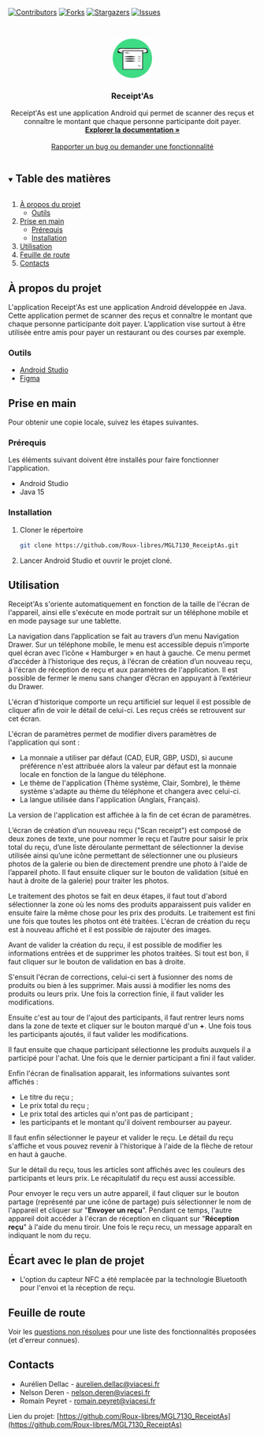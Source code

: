 [![Contributors][contributors-shield]][contributors-url]
[![Forks][forks-shield]][forks-url]
[![Stargazers][stars-shield]][stars-url]
[![Issues][issues-shield]][issues-url]



<br />
<p align="center">
  <a href="https://github.com/Roux-libres/MGL7130_ReceiptAs">
    <img src="images/receiptas_icon.png" alt="Logo" width="80" height="80">
  </a>

  <h3 align="center">Receipt'As</h3>

  <p align="center">
    Receipt'As est une application Android qui permet de scanner des reçus et connaître le montant que chaque personne participante doit payer.
    <br />
    <a href="https://github.com/Roux-libres/MGL7130_ReceiptAs"><strong>Explorer la documentation »</strong></a>
    <br />
    <br />
    <a href="https://github.com/Roux-libres/MGL7130_ReceiptAs/issues">Rapporter un bug ou demander une fonctionnalité</a>
  </p>
</p>



<details open="open">
  <summary><h2 style="display: inline-block">Table des matières</h2></summary>
  <ol>
    <li>
      <a href="#à-propos-du-projet">À propos du projet</a>
      <ul>
        <li><a href="#outils">Outils</a></li>
      </ul>
    </li>
    <li>
      <a href="#prise-en-main">Prise en main</a>
      <ul>
        <li><a href="#prérequis">Prérequis</a></li>
        <li><a href="#installation">Installation</a></li>
      </ul>
    </li>
    <li><a href="#utilisation">Utilisation</a></li>
    <li><a href="#feuille-de-route">Feuille de route</a></li>
    <li><a href="#contacts">Contacts</a></li>
  </ol>
</details>



## À propos du projet

L'application Receipt'As est une application Android développée en Java. Cette application permet de scanner des reçus et connaître le montant que chaque personne participante doit payer. L’application vise surtout à être utilisée entre amis pour payer un restaurant ou des courses par exemple.



### Outils

* [Android Studio](https://developer.android.com/studio)
* [Figma](https://www.figma.com)



## Prise en main

Pour obtenir une copie locale, suivez les étapes suivantes.

### Prérequis

Les éléments suivant doivent être installés pour faire fonctionner l'application.
* Android Studio
* Java 15


### Installation

1. Cloner le répertoire
   ```sh
   git clone https://github.com/Roux-libres/MGL7130_ReceiptAs.git
   ```

2. Lancer Android Studio et ouvrir le projet cloné.



## Utilisation

Receipt'As s'oriente automatiquement en fonction de la taille de l'écran de l'appareil, ainsi elle s'exécute en mode portrait sur un téléphone mobile et en mode paysage sur une tablette.

La navigation dans l’application se fait au travers d’un menu Navigation Drawer. Sur un téléphone mobile, le menu est accessible depuis n’importe quel écran avec l’icône « Hamburger » en haut à gauche. Ce menu permet d’accéder à l’historique des reçus, à l’écran de création d’un nouveau reçu, à l'écran de réception de reçu et aux paramètres de l'application. Il est possible de fermer le menu sans changer d’écran en appuyant à l’extérieur du Drawer.

L'écran d'historique comporte un reçu artificiel sur lequel il est possible de cliquer afin de voir le détail de celui-ci. Les reçus créés se retrouvent sur cet écran.

L'écran de paramètres permet de modifier divers paramètres de l'application qui sont :
* La monnaie a utiliser par défaut (CAD, EUR, GBP, USD), si aucune préférence n'est attribuée alors la valeur par défaut est la monnaie locale en fonction de la langue du téléphone.
* Le thème de l'application (Thème système, Clair, Sombre), le thème système s'adapte au thème du téléphone et changera avec celui-ci.
* La langue utilisée dans l'application (Anglais, Français).

La version de l'application est affichée à la fin de cet écran de paramètres.


L’écran de création d’un nouveau reçu ("Scan receipt") est composé de deux zones de texte, une pour nommer le reçu et l’autre pour saisir le prix total du reçu, d’une liste déroulante permettant de sélectionner la devise utilisée ainsi qu’une icône permettant de sélectionner une ou plusieurs photos de la galerie ou bien de directement prendre une photo à l'aide de l’appareil photo. Il faut ensuite cliquer sur le bouton de validation (situé en haut à droite de la galerie) pour traiter les photos.

Le traitement des photos se fait en deux étapes, il faut tout d'abord sélectionner la zone où les noms des produits apparaissent puis valider en ensuite faire la même chose pour les prix des produits. Le traitement est fini une fois que toutes les photos ont été traitées. L'écran de création du reçu est à nouveau affiché et il est possible de rajouter des images.

Avant de valider la création du reçu, il est possible de modifier les informations entrées et de supprimer les photos traitées. Si tout est bon, il faut cliquer sur le bouton de validation en bas à droite.

S'ensuit l'écran de corrections, celui-ci sert à fusionner des noms de produits ou bien à les supprimer. Mais aussi à modifier les noms des produits ou leurs prix. Une fois la correction finie, il faut valider les modifications.

Ensuite c'est au tour de l'ajout des participants, il faut rentrer leurs noms dans la zone de texte et cliquer sur le bouton marqué d'un <strong>+</strong>. Une fois tous les participants ajoutés, il faut valider les modifications.

Il faut ensuite que chaque participant sélectionne les produits auxquels il a participé pour l'achat. Une fois que le dernier participant a fini il faut valider.

Enfin l'écran de finalisation apparait, les informations suivantes sont affichés :
* Le titre du reçu ;
* Le prix total du reçu ;
* Le prix total des articles qui n'ont pas de participant ;
* les participants et le montant qu'il doivent rembourser au payeur.

Il faut enfin sélectionner le payeur et valider le reçu. Le détail du reçu s'affiche et vous pouvez revenir à l'historique à l'aide de la flèche de retour en haut à gauche.

Sur le détail du reçu, tous les articles sont affichés avec les couleurs des participants et leurs prix. Le récapitulatif du reçu est aussi accessible.


Pour envoyer le reçu vers un autre appareil, il faut cliquer sur le bouton partage (représenté par une icône de partage) puis sélectionner le nom de l'appareil et cliquer sur "<strong>Envoyer un reçu</strong>". Pendant ce temps, l'autre appareil doit accéder à l'écran de réception en cliquant sur "<strong>Réception reçu</strong>" à l'aide du menu tiroir. Une fois le reçu recu, un message apparaît en indiquant le nom du reçu.



## Écart avec le plan de projet

* L'option du capteur NFC a été remplacée par la technologie Bluetooth pour l'envoi et la réception de reçu.



## Feuille de route

Voir les [questions non résolues](https://github.com/Roux-libres/MGL7130_ReceiptAs/issues) pour une liste des fonctionnalités proposées (et d'erreur connues).



## Contacts

* Aurélien Dellac - aurelien.dellac@viacesi.fr
* Nelson Deren - nelson.deren@viacesi.fr
* Romain Peyret - romain.peyret@viacesi.fr

Lien du projet: [https://github.com/Roux-libres/MGL7130_ReceiptAs](https://github.com/Roux-libres/MGL7130_ReceiptAs)



[contributors-shield]: https://img.shields.io/github/contributors/Roux-libres/MGL7130_ReceiptAs.svg?style=for-the-badge
[contributors-url]: https://github.com/Roux-libres/MGL7130_ReceiptAs/graphs/contributors
[forks-shield]: https://img.shields.io/github/forks/Roux-libres/MGL7130_ReceiptAs.svg?style=for-the-badge
[forks-url]: https://github.com/Roux-libres/MGL7130_ReceiptAs/network/members
[stars-shield]: https://img.shields.io/github/stars/Roux-libres/MGL7130_ReceiptAs.svg?style=for-the-badge
[stars-url]: https://github.com/Roux-libres/MGL7130_ReceiptAs/stargazers
[issues-shield]: https://img.shields.io/github/issues/Roux-libres/MGL7130_ReceiptAs.svg?style=for-the-badge
[issues-url]: https://github.com/Roux-libres/MGL7130_ReceiptAs/issues
